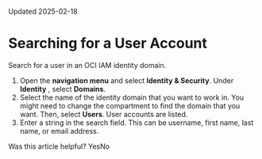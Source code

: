 Updated 2025-02-18
# Searching for a User Account
Search for a user in an OCI IAM identity domain.
  1. Open the **navigation menu** and select **Identity & Security**. Under **Identity** , select **Domains**.
  2. Select the name of the identity domain that you want to work in. You might need to change the compartment to find the domain that you want. Then, select **Users**.
User accounts are listed.
  3. Enter a string in the search field. This can be username, first name, last name, or email address.


Was this article helpful?
YesNo

